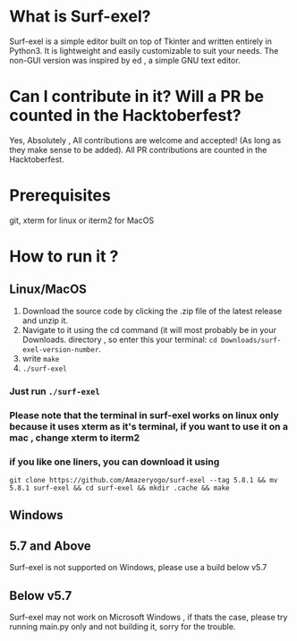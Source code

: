 # What is Surf-exel?

Surf-exel is a simple editor built on top of Tkinter and written entirely in Python3.
It is lightweight and easily customizable to suit your needs. 
The non-GUI version was inspired by ed , a simple GNU text editor.
 
# Can I contribute in it? Will a PR be counted in the Hacktoberfest?
Yes, Absolutely , All contributions are welcome and accepted! (As long as they make sense to be added).
All PR contributions are counted in the Hacktoberfest.


# Prerequisites
git, xterm for linux or iterm2 for MacOS 


# How to run it ?
## Linux/MacOS
1) Download the source code by clicking the .zip file of the latest release and unzip it. 
2) Navigate to it using the cd command (it will most probably be in your Downloads. directory , so enter this your terminal: `cd Downloads/surf-exel-version-number`.
3) write `make`
4) `./surf-exel`
### Just run `./surf-exel`
### Please note that the terminal in surf-exel works on linux only because it uses xterm as it's terminal, if you want to use it on a mac , change xterm to iterm2
### if you like one liners, you can download it using 
` git clone https://github.com/Amazeryogo/surf-exel --tag 5.8.1 && mv 5.8.1 surf-exel && cd surf-exel && mkdir .cache && make
`


## Windows 
## 5.7 and Above
Surf-exel is not supported on Windows, please use a build below v5.7

## Below v5.7
Surf-exel may not work on Microsoft Windows , if thats the case, please try running main.py only and not building it, sorry for the trouble. 




